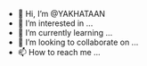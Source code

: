 - 👋 Hi, I’m @YAKHATAAN
- 👀 I’m interested in ...
- 🌱 I’m currently learning ...
- 💞️ I’m looking to collaborate on ...
- 📫 How to reach me ...

<!---
YAKHATAAN/YAKHATAAN is a ✨ special ✨ repository because its `README.md` (this file) appears on your GitHub profile.
You can click the Preview link to take a look at your changes.
--->
